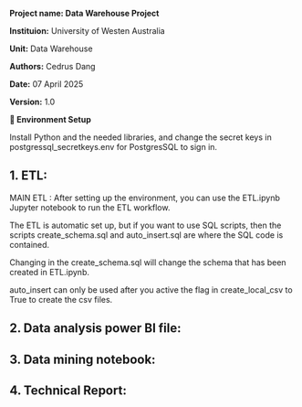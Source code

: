 **Project name: Data Warehouse Project**

**Instituion:** University of Westen Australia

**Unit:** Data Warehouse

**Authors:** Cedrus Dang 

**Date:** 07 April 2025

**Version:** 1.0

**🔐 Environment Setup**

Install Python and the needed libraries, and change the secret keys in postgressql_secretkeys.env for PostgresSQL to sign in. 

## 1. ETL:

MAIN ETL : After setting up the environment, you can use the ETL.ipynb Jupyter notebook to run the ETL workflow.

The ETL is automatic set up, but if you want to use SQL scripts, then the scripts create_schema.sql and auto_insert.sql are where the SQL code is contained.

Changing in the create_schema.sql will change the schema that has been created in ETL.ipynb.

auto_insert can only be used after you active the flag in create_local_csv to True to create the csv files. 

## 2. Data analysis power BI file:

## 3. Data mining notebook:

## 4. Technical Report:
